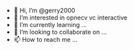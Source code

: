 - 👋 Hi, I’m @gerry2000
- 👀 I’m interested in opnecv vc interactive
- 🌱 I’m currently learning ...
- 💞️ I’m looking to collaborate on ...
- 📫 How to reach me ...

<!---
gerry2000/gerry2000 is a ✨ special ✨ repository because its `README.md` (this file) appears on your GitHub profile.
You can click the Preview link to take a look at your changes.
--->
